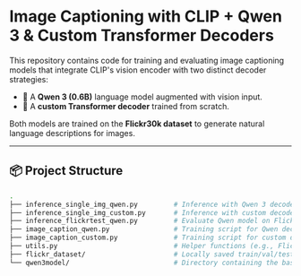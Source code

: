 # Image Captioning with CLIP + Qwen 3 & Custom Transformer Decoders

This repository contains code for training and evaluating image captioning models that integrate CLIP's vision encoder with two distinct decoder strategies:
- 🔸 A **Qwen 3 (0.6B)** language model augmented with vision input.
- 🔹 A **custom Transformer decoder** trained from scratch.

Both models are trained on the **Flickr30k dataset** to generate natural language descriptions for images.

---

## 📦 Project Structure

```bash
.
├── inference_single_img_qwen.py         # Inference with Qwen 3 decoder on a single image
├── inference_single_img_custom.py       # Inference with custom decoder on a single image
├── inference_flickrtest_qwen.py         # Evaluate Qwen model on Flickr30k test split
├── image_caption_qwen.py                # Training script for Qwen decoder
├── image_caption_custom.py              # Training script for custom decoder
├── utils.py                             # Helper functions (e.g., Flickr30k loader)
├── flickr_dataset/                      # Locally saved train/val/test splits (via `load_from_disk`)
└── qwen3model/                          # Directory containing the base Qwen model
